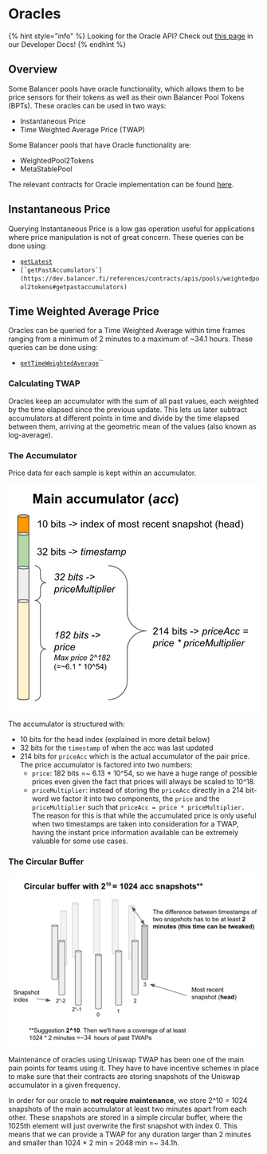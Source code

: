 # Oracles

{% hint style="info" %}
Looking for the Oracle API? Check out [this page](https://dev.balancer.fi/references/contracts/apis/pools/weightedpool2tokens) in our Developer Docs!
{% endhint %}

## Overview

Some Balancer pools have oracle functionality, which allows them to be price sensors for their tokens as well as their own Balancer Pool Tokens (BPTs). These oracles can be used in two ways:

* Instantaneous Price
* Time Weighted Average Price (TWAP)

Some Balancer pools that have Oracle functionality are:

* WeightedPool2Tokens
* MetaStablePool

The relevant contracts for Oracle implementation can be found [here](https://github.com/balancer-labs/balancer-v2-monorepo/tree/master/pkg/pool-utils/contracts/oracle).

## Instantaneous Price

Querying Instantaneous Price is a low gas operation useful for applications where price manipulation is not of great concern. These queries can be done using:

* [`getLatest`](https://dev.balancer.fi/references/contracts/apis/pools/weightedpool2tokens#getlatest)
* ``[`getPastAccumulators`](https://dev.balancer.fi/references/contracts/apis/pools/weightedpool2tokens#getpastaccumulators)``

## Time Weighted Average Price

Oracles can be queried for a Time Weighted Average within time frames ranging from a minimum of 2 minutes to a maximum of \~34.1 hours. These queries can be done using:

* [`getTimeWeightedAverage`](https://dev.balancer.fi/references/contracts/apis/pools/weightedpool2tokens#gettimeweightedaverage)``

### Calculating TWAP

Oracles keep an accumulator with the sum of all past values, each weighted by the time elapsed since the previous update. This lets us later subtract accumulators at different points in time and divide by the time elapsed between them, arriving at the geometric mean of the values (also known as log-average).

### The Accumulator

Price data for each sample is kept within an accumulator.&#x20;

![](<../.gitbook/assets/Untitled (1).png>)

The accumulator is structured with:

* 10 bits for the head index (explained in more detail below)
* 32 bits for the `timestamp` of when the acc was last updated
* 214 bits for `priceAcc` which is the actual accumulator of the pair price. The price accumulator is factored into two numbers:
  * `price`: 182 bits =\~ 6.13 \* 10^54, so we have a huge range of possible prices even given the fact that prices will always be scaled to 10^18.
  * `priceMultiplier`: instead of storing the `priceAcc` directly in a 214 bit-word we factor it into two components, the `price` and the `priceMultiplier` such that `priceAcc = price * priceMultiplier.` The reason for this is that while the accumulated price is only useful when two timestamps are taken into consideration for a TWAP, having the instant price information available can be extremely valuable for some use cases.

### The Circular Buffer

![](../.gitbook/assets/circularBufferAccumulator.png)

Maintenance of oracles using Uniswap TWAP has been one of the main pain points for teams using it. They have to have incentive schemes in place to make sure that their contracts are storing snapshots of the Uniswap accumulator in a given frequency.

In order for our oracle to **not require maintenance,** we store 2^10 = 1024 snapshots of the main accumulator at least two minutes apart from each other. These snapshots are stored in a simple circular buffer, where the 1025th element will just overwrite the first snapshot with index 0. This means that we can provide a TWAP for any duration larger than 2 minutes and smaller than 1024 \* 2 min = 2048 min =\~ 34.1h.
